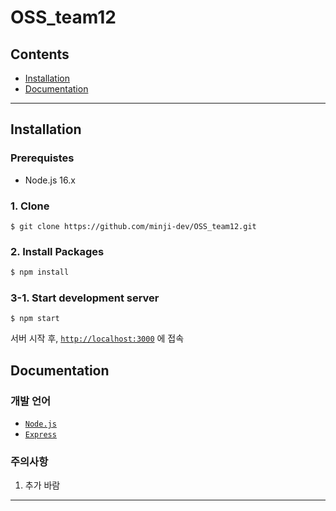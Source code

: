 # OSS_team12

## Contents

- [Installation](#installation)
- [Documentation](#Documentation)

---

## Installation

### Prerequistes
- Node.js 16.x

### 1. Clone

```shell
$ git clone https://github.com/minji-dev/OSS_team12.git
```

### 2. Install Packages

```bash
$ npm install
```

### 3-1. Start development server

```shell
$ npm start
```

서버 시작 후, 
[`http://localhost:3000`](http://localhost:3000) 에 접속


## Documentation

### 개발 언어
- [`Node.js`](https://nodejs.org/ko/)
- [`Express`](https://expressjs.com/ko/)

### 주의사항
1. 추가 바람

---
